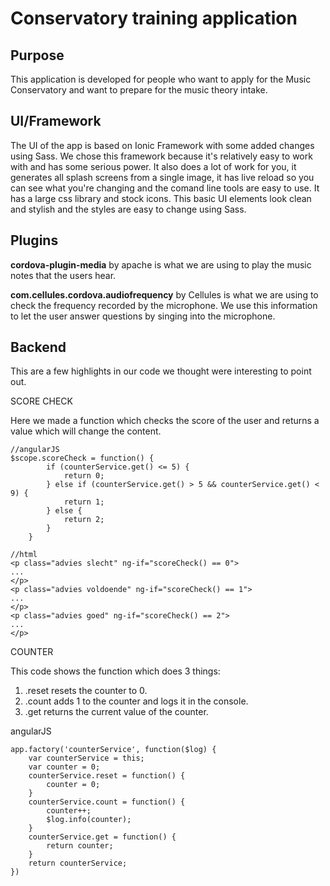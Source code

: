 # Conservatory training application

## Purpose ##
This application is developed for people who want to apply for the Music Conservatory and want to prepare for the music theory intake.

## UI/Framework ##

The UI of the app is based on Ionic Framework with some added changes using Sass. We chose this framework because it's relatively easy to work with and has some serious power. It also does a lot of work for you, it generates all splash screens from a single image, it has live reload so you can see what you're changing and the comand line tools are easy to use. It has a large css library and stock icons. This basic UI elements look clean and stylish and the styles are easy to change using Sass.

## Plugins ##

**cordova-plugin-media** by apache is what we are using to play the music notes that the users hear.

**com.cellules.cordova.audiofrequency** by Cellules is what we are using to check the frequency recorded by the microphone. We use this information to let the user answer questions by singing into the microphone.

## Backend ##
This are a few highlights in our code we thought were interesting to point out.

SCORE CHECK

Here we made a function which checks the score of the user and returns a value which will change the content.
```
//angularJS
$scope.scoreCheck = function() {
		if (counterService.get() <= 5) {
			return 0;
		} else if (counterService.get() > 5 && counterService.get() < 9) {
			return 1;
		} else {
			return 2;
		}
	}
```

```
//html
<p class="advies slecht" ng-if="scoreCheck() == 0">
...
</p>
<p class="advies voldoende" ng-if="scoreCheck() == 1">
...
</p>
<p class="advies goed" ng-if="scoreCheck() == 2">
...
</p>
```

COUNTER

This code shows the function which does 3 things:
1. .reset   resets the counter to 0.
2. .count   adds 1 to the counter and logs it in the console.
3. .get     returns the current value of the counter.

angularJS
```
app.factory('counterService', function($log) {
	var counterService = this;
	var counter = 0;
	counterService.reset = function() {
		counter = 0;
	}
	counterService.count = function() {
		counter++;
		$log.info(counter);
	}
	counterService.get = function() {
		return counter;
	}
	return counterService;
})
```

